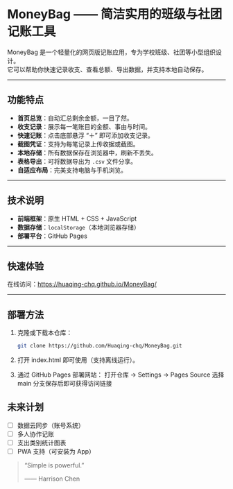 # MoneyBag —— 简洁实用的班级与社团记账工具

MoneyBag 是一个轻量化的网页版记账应用，专为学校班级、社团等小型组织设计。  
它可以帮助你快速记录收支、查看总额、导出数据，并支持本地自动保存。

---

## 功能特点

- **首页总览**：自动汇总剩余金额，一目了然。  
- **收支记录**：展示每一笔账目的金额、事由与时间。  
- **快速记账**：点击底部悬浮 “＋” 即可添加收支记录。  
- **截图凭证**：支持为每笔记录上传收据或截图。  
- **本地存储**：所有数据保存在浏览器中，刷新不丢失。  
- **表格导出**：可将数据导出为 `.csv` 文件分享。  
- **自适应布局**：完美支持电脑与手机浏览。

---

## 技术说明

- **前端框架**：原生 HTML + CSS + JavaScript  
- **数据存储**：`localStorage`（本地浏览器存储）  
- **部署平台**：GitHub Pages  

---

## 快速体验

在线访问：https://huaqing-chq.github.io/MoneyBag/

---

## 部署方法

1. 克隆或下载本仓库：  
   ```bash
   git clone https://github.com/Huaqing-chq/MoneyBag.git

2. 打开 index.html 即可使用（支持离线运行）。

3. 通过 GitHub Pages 部署网站：
打开仓库 → Settings → Pages Source 选择 main 分支保存后即可获得访问链接

## 未来计划

- [ ] 数据云同步（账号系统）
- [ ] 多人协作记账
- [ ] 支出类别统计图表
- [ ] PWA 支持（可安装为 App）

>“Simple is powerful.”
>
>—— Harrison Chen
